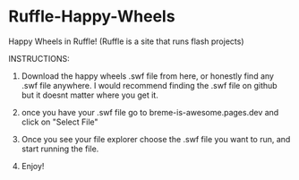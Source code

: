 # Ruffle-Happy-Wheels
Happy Wheels in Ruffle!
(Ruffle is a site that runs flash projects)

INSTRUCTIONS: 

1. Download the happy wheels .swf file from here, or honestly find any .swf file anywhere.
I would recommend finding the .swf file on github but it doesnt matter where you get it.

2. once you have your .swf file go to breme-is-awesome.pages.dev and click on "Select File"

3. Once you see your file explorer choose the .swf file you want to run, and start running the file.

4. Enjoy!
